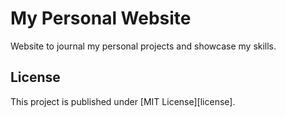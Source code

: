 
  # My Personal Website

  Website to journal my personal projects and showcase my skills.



## License

This project is published under [MIT License][license].

